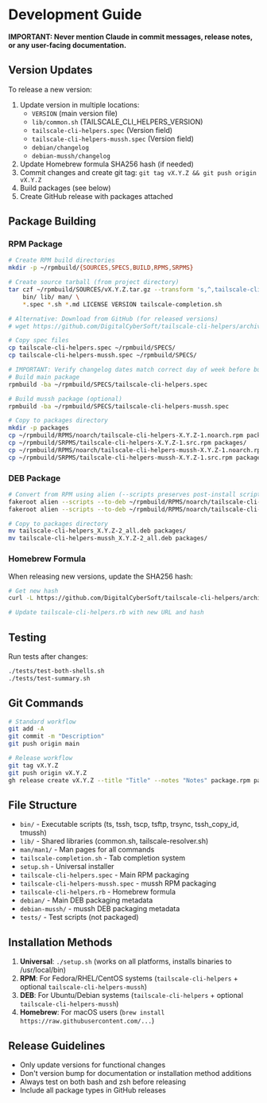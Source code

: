 # Development Guide

**IMPORTANT: Never mention Claude in commit messages, release notes, or any user-facing documentation.**

## Version Updates

To release a new version:

1. Update version in multiple locations:
   - `VERSION` (main version file)
   - `lib/common.sh` (TAILSCALE_CLI_HELPERS_VERSION)
   - `tailscale-cli-helpers.spec` (Version field)
   - `tailscale-cli-helpers-mussh.spec` (Version field)
   - `debian/changelog` 
   - `debian-mussh/changelog`
2. Update Homebrew formula SHA256 hash (if needed)
3. Commit changes and create git tag: `git tag vX.Y.Z && git push origin vX.Y.Z`
4. Build packages (see below)
5. Create GitHub release with packages attached

## Package Building

### RPM Package
```bash
# Create RPM build directories
mkdir -p ~/rpmbuild/{SOURCES,SPECS,BUILD,RPMS,SRPMS}

# Create source tarball (from project directory)
tar czf ~/rpmbuild/SOURCES/vX.Y.Z.tar.gz --transform 's,^,tailscale-cli-helpers-X.Y.Z/,' \
    bin/ lib/ man/ \
    *.spec *.sh *.md LICENSE VERSION tailscale-completion.sh

# Alternative: Download from GitHub (for released versions)
# wget https://github.com/DigitalCyberSoft/tailscale-cli-helpers/archive/refs/tags/vX.Y.Z.tar.gz -O ~/rpmbuild/SOURCES/vX.Y.Z.tar.gz

# Copy spec files
cp tailscale-cli-helpers.spec ~/rpmbuild/SPECS/
cp tailscale-cli-helpers-mussh.spec ~/rpmbuild/SPECS/

# IMPORTANT: Verify changelog dates match correct day of week before building
# Build main package
rpmbuild -ba ~/rpmbuild/SPECS/tailscale-cli-helpers.spec

# Build mussh package (optional)
rpmbuild -ba ~/rpmbuild/SPECS/tailscale-cli-helpers-mussh.spec

# Copy to packages directory
mkdir -p packages
cp ~/rpmbuild/RPMS/noarch/tailscale-cli-helpers-X.Y.Z-1.noarch.rpm packages/
cp ~/rpmbuild/SRPMS/tailscale-cli-helpers-X.Y.Z-1.src.rpm packages/
cp ~/rpmbuild/RPMS/noarch/tailscale-cli-helpers-mussh-X.Y.Z-1.noarch.rpm packages/
cp ~/rpmbuild/SRPMS/tailscale-cli-helpers-mussh-X.Y.Z-1.src.rpm packages/
```

### DEB Package
```bash
# Convert from RPM using alien (--scripts preserves post-install scripts)
fakeroot alien --scripts --to-deb ~/rpmbuild/RPMS/noarch/tailscale-cli-helpers-X.Y.Z-1.noarch.rpm
fakeroot alien --scripts --to-deb ~/rpmbuild/RPMS/noarch/tailscale-cli-helpers-mussh-X.Y.Z-1.noarch.rpm

# Copy to packages directory
mv tailscale-cli-helpers_X.Y.Z-2_all.deb packages/
mv tailscale-cli-helpers-mussh_X.Y.Z-2_all.deb packages/
```

### Homebrew Formula
When releasing new versions, update the SHA256 hash:
```bash
# Get new hash
curl -L https://github.com/DigitalCyberSoft/tailscale-cli-helpers/archive/refs/tags/vX.Y.Z.tar.gz | sha256sum

# Update tailscale-cli-helpers.rb with new URL and hash
```

## Testing

Run tests after changes:
```bash
./tests/test-both-shells.sh
./tests/test-summary.sh
```

## Git Commands

```bash
# Standard workflow
git add -A
git commit -m "Description"
git push origin main

# Release workflow  
git tag vX.Y.Z
git push origin vX.Y.Z
gh release create vX.Y.Z --title "Title" --notes "Notes" package.rpm package.deb
```

## File Structure

- `bin/` - Executable scripts (ts, tssh, tscp, tsftp, trsync, tssh_copy_id, tmussh)
- `lib/` - Shared libraries (common.sh, tailscale-resolver.sh)
- `man/man1/` - Man pages for all commands
- `tailscale-completion.sh` - Tab completion system
- `setup.sh` - Universal installer
- `tailscale-cli-helpers.spec` - Main RPM packaging
- `tailscale-cli-helpers-mussh.spec` - mussh RPM packaging
- `tailscale-cli-helpers.rb` - Homebrew formula
- `debian/` - Main DEB packaging metadata
- `debian-mussh/` - mussh DEB packaging metadata
- `tests/` - Test scripts (not packaged)

## Installation Methods

1. **Universal**: `./setup.sh` (works on all platforms, installs binaries to /usr/local/bin)
2. **RPM**: For Fedora/RHEL/CentOS systems (`tailscale-cli-helpers` + optional `tailscale-cli-helpers-mussh`)
3. **DEB**: For Ubuntu/Debian systems (`tailscale-cli-helpers` + optional `tailscale-cli-helpers-mussh`)
4. **Homebrew**: For macOS users (`brew install https://raw.githubusercontent.com/...`)

## Release Guidelines

- Only update versions for functional changes
- Don't version bump for documentation or installation method additions
- Always test on both bash and zsh before releasing
- Include all package types in GitHub releases
